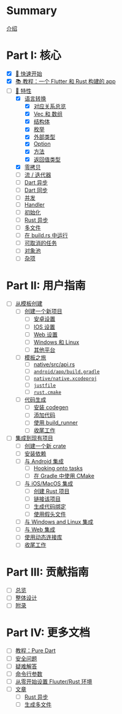 # Summary

[介绍](index.md)

# Part I: 核心

- [x] [🧭 快速开始](quickstart.md)
- [x] [📚 教程：一个 Flutter 和 Rust 构建的 app](tutorial_with_flutter.md)
- [ ] [🎼 特性](feature.md)
  - [x] [语言转换](feature/lang.md)
    - [x] [对应关系总览](feature/lang_simple.md)
    - [x] [Vec 和 数组](feature/lang_vec.md)
    - [x] [结构体](feature/lang_struct.md)
    - [x] [枚举](feature/lang_enum.md)
    - [x] [外部类型](feature/lang_external.md)
    - [x] [Option](feature/lang_option.md)
    - [x] [方法](feature/lang_methods.md)
    - [x] [返回值类型](feature/lang_return_types.md)
  - [x] [零拷贝](feature/zero_copy.md)
  - [ ] [流 / 迭代器](feature/stream.md)
  - [ ] [Dart 异步](feature/async_dart.md)
  - [ ] [Dart 同步](feature/sync_dart.md)
  - [ ] [并发](feature/concurrency.md)
  - [ ] [Handler](feature/handler.md)
  - [ ] [初始化](feature/init.md)
  - [ ] [Rust 异步](feature/async_rust.md)
  - [ ] [多文件](feature/multiple_files.md)
  - [ ] [在 build.rs 中运行](feature/build_rs.md)
  - [ ] [可取消的任务](feature/cancelable_task.md)
  - [ ] [对象池](feature/object_pool.md)
  - [ ] [杂项](feature/misc.md)

# Part II: 用户指南

- [ ] [从模板创建](template.md)
  - [ ] [创建一个新项目](template/setup.md)
    - [ ] [安卓设置](template/setup_android.md)
    - [ ] [IOS 设置](template/setup_ios.md)
    - [ ] [Web 设置](template/setup_web.md)
    - [ ] [Windows 和 Linux](template/setup_desktop.md)
    - [ ] [其他平台](template/setup_others.md)
  - [ ] [模板之旅](template/tour.md)
    - [ ] [native/src/api.rs](template/tour_api.md)
    - [ ] [`android/app/build.gradle`](template/tour_gradle.md)
    - [ ] [`native/native.xcodeproj`](template/tour_native_proj.md)
    - [ ] [`justfile`](template/tour_justfile.md)
    - [ ] [`rust.cmake`](template/tour_cmake.md)
  - [ ] [代码生成](template/generate.md)
    - [ ] [安装 codegen](template/generate_install.md)
    - [ ] [添加代码](template/generate_adding_code.md)
    - [ ] [使用 build_runner](template/generate_build_runner.md)
    - [ ] [收尾工作](template/generate_finish.md)
- [ ] [集成到现有项目](integrate.md)
  - [ ] [创建一个新 crate](integrate/new_crate.md)
  - [ ] [安装依赖](integrate/deps.md)
  - [ ] [与 Android 集成](integrate/android.md)
    - [ ] [Hooking onto tasks](integrate/android_tasks.md)
    - [ ] [在 Gradle 中使用 CMake](integrate/android_cmake.md)
  - [ ] [与 iOS/MacOS 集成](integrate/ios.md)
    - [ ] [创建 Rust 项目](integrate/ios_proj.md)
    - [ ] [链接该项目](integrate/ios_linking.md)
    - [ ] [生成代码绑定](integrate/ios_gen.md)
    - [ ] [使用假头文件](integrate/ios_headers.md)
  - [ ] [与 Windows and Linux 集成](integrate/desktop.md)
  - [ ] [与 Web 集成](integrate/web.md)
  - [ ] [使用动态连接库](integrate/usage.md)
  - [ ] [收尾工作](integrate/finish.md)

# Part III: 贡献指南

- [ ] [总览](contributing/overview.md)
- [ ] [整体设计](contributing/design.md)
- [ ] [附录](contributing/appendix.md)

# Part IV: 更多文档

- [ ] [教程：Pure Dart](tutorial_pure_dart.md)
- [ ] [安全问题](safety.md)
- [ ] [疑难解答](troubleshooting.md)
- [ ] [命令行参数](command_line.md)
- [ ] [从零开始设置 Fluuter/Rust 环境](set_up_from_scratch.md)
- [ ] [文章](article.md)
  - [ ] [Rust 异步](article/async_in_rust.md)
  - [ ] [生成多文件](article/generate_multiple_files.md)

